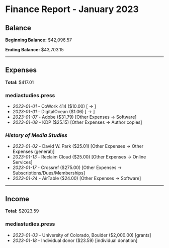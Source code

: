 # Finance Report - January 2023

## Balance

**Beginning Balance:** $42,096.57

**Ending Balance:** $43,703.15

***

## Expenses

**Total:** $417.01

### mediastudies.press

* *2023-01-01* - CoWork 414 ($10.00) [ -> ]
* *2023-01-01* - DigitalOcean ($1.06) [ -> ]
* *2023-01-07* - Adobe ($31.79) [Other Expenses -> Software]
* *2023-01-08* - KDP ($25.15) [Other Expenses -> Author copies]

### *History of Media Studies*

* *2023-01-02* - David W. Park ($25.01) [Other Expenses -> Other Expenses (general)]
* *2023-01-13* - Reclaim Cloud ($25.00) [Other Expenses -> Online Services]
* *2023-01-17* - Crossref ($275.00) [Other Expenses -> Subscriptions/Dues/Memberships]
* *2023-01-24* - AirTable ($24.00) [Other Expenses -> Software]

****

## Income

**Total:** $2023.59

### mediastudies.press

* *2023-01-03* - University of Colorado, Boulder ($2,000.00) [grants]
* *2023-01-18* - Individual donor ($23.59) [individual donation]



